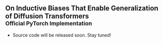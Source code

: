 ## On Inductive Biases That Enable Generalization of Diffusion Transformers<br><sub>Official PyTorch Implementation</sub>
- Source code will be released soon. Stay tuned!
